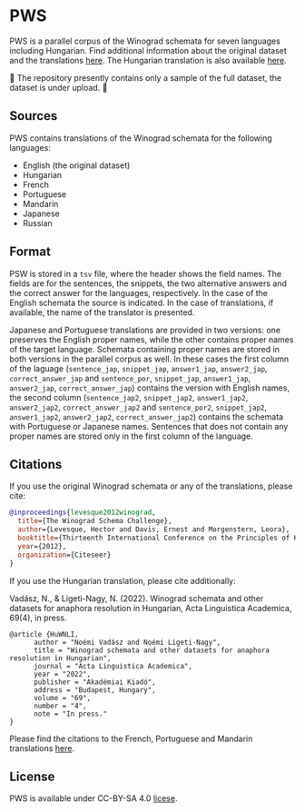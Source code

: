 # PWS

PWS is a parallel corpus of the Winograd schemata for seven languages including Hungarian. Find additional information about the original dataset and the translations [here](https://cs.nyu.edu/~davise/papers/WinogradSchemas/WS.html).
The Hungarian translation is also available [here](https://github.com/nytud/HuWS).

:construction: The repository presently contains only a sample of the full dataset, the dataset is under upload. :construction:

## Sources

PWS contains translations of the Winograd schemata for the following languages:

* English (the original dataset)
* Hungarian
* French
* Portuguese
* Mandarin
* Japanese
* Russian

## Format

PSW is stored in a `tsv` file, where the header shows the field names. The fields are for the sentences, the snippets, the two alternative answers and the correct answer for the languages, respectively.
In the case of the English schemata the source is indicated. In the case of translations, if available, the name of the translator is presented.

Japanese and Portuguese translations are provided in two versions: one preserves the English proper names, while the other contains proper names of the target language. Schemata containing proper names are stored in both versions in the parallel corpus as well. In these cases the first column of the laguage (`sentence_jap`, `snippet_jap`, `answer1_jap`, `answer2_jap`, `correct_answer_jap` and `sentence_por`, `snippet_jap`, `answer1_jap`, `answer2_jap`, `correct_answer_jap`) contains the version with English names, the second column (`sentence_jap2`, `snippet_jap2`, `answer1_jap2`, `answer2_jap2`, `correct_answer_jap2` and `sentence_por2`, `snippet_jap2`, `answer1_jap2`, `answer2_jap2`, `correct_answer_jap2`) contains the schemata with Portuguese or Japanese names. Sentences that does not contain any proper names are stored only in the first column of the language.

## Citations

If you use the original Winograd schemata or any of the translations, please cite:

```bibtex
@inproceedings{levesque2012winograd,
  title={The Winograd Schema Challenge},
  author={Levesque, Hector and Davis, Ernest and Morgenstern, Leora},
  booktitle={Thirteenth International Conference on the Principles of Knowledge Representation and Reasoning},
  year={2012},
  organization={Citeseer}
}
```

If you use the Hungarian translation, please cite additionally:

Vadász, N., & Ligeti-Nagy, N. (2022). Winograd schemata and other datasets for anaphora resolution in Hungarian, Acta Linguistica Academica, 69(4), in press.
```
@article {HuWNLI,
      author = "Noémi Vadász and Noémi Ligeti-Nagy",
      title = "Winograd schemata and other datasets for anaphora resolution in Hungarian",
      journal = "Acta Linguistica Academica",
      year = "2022",
      publisher = "Akadémiai Kiadó",
      address = "Budapest, Hungary",
      volume = "69",
      number = "4",
      note = "In press."
}
```

Please find the citations to the French, Portuguese and Mandarin translations [here](resources.bib).


## License

PWS is available under CC-BY-SA 4.0 [licese](LICENSE).

